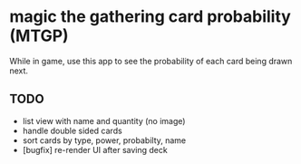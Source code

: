 # magic the gathering card probability (MTGP)
While in game, use this app to see the probability of each card being drawn next.
## TODO
* list view with name and quantity (no image)
* handle double sided cards
* sort cards by type, power, probabilty, name
* [bugfix] re-render UI after saving deck